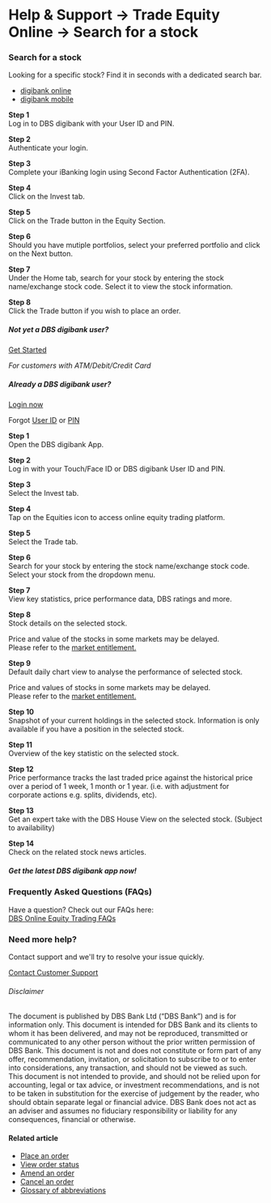 # Help & Support -> Trade Equity Online -> Search for a stock

### Search for a stock

Looking for a specific stock? Find it in seconds with a dedicated search bar.

  * [digibank online](https://www.dbs.com.sg/personal/support/wealth-oet-search-for-stock.html#desktop-tab)
  * [digibank mobile](https://www.dbs.com.sg/personal/support/wealth-oet-search-for-stock.html#mobile-tab)



**Step 1**  
Log in to DBS digibank with your User ID and PIN. 

**Step 2**  
Authenticate your login. 

**Step 3**  
Complete your iBanking login using Second Factor Authentication (2FA). 

**Step 4**  
Click on the Invest tab. 

**Step 5**  
Click on the Trade button in the Equity Section. 

**Step 6**  
Should you have mutiple portfolios, select your preferred portfolio and click on the Next button. 

**Step 7**  
Under the Home tab, search for your stock by entering the stock name/exchange stock code. Select it to view the stock information. 

**Step 8**  
Click the Trade button if you wish to place an order. 

##### Not yet a DBS digibank user?

[Get Started](https://internet-banking.dbs.com.sg/ibAPL/Welcome)

_For customers with ATM/Debit/Credit Card_

##### Already a DBS digibank user?

[Login now](https://internet-banking.dbs.com.sg/IB/Welcome)

Forgot [User ID](https://www.dbs.com.sg/personal/ibanking/ibapl/ib-printuid.html) or [PIN](https://www.dbs.com.sg/personal/ibanking/ibapl/ib-resetpin.html)

**Step 1**  
Open the DBS digibank App. 

**Step 2**  
Log in with your Touch/Face ID or DBS digibank User ID and PIN. 

**Step 3**  
Select the Invest tab. 

**Step 4**  
Tap on the Equities icon to access online equity trading platform. 

**Step 5**  
Select the Trade tab. 

**Step 6**  
Search for your stock by entering the stock name/exchange stock code. Select your stock from the dropdown menu. 

**Step 7**  
View key statistics, price performance data, DBS ratings and more. 

**Step 8**  
Stock details on the selected stock.  
  
Price and value of the stocks in some markets may be delayed.  
Please refer to the [market entitlement.](https://www.dbs.com.sg/personal/support/wealth-oet-market-entitlement.html)

**Step 9**  
Default daily chart view to analyse the performance of selected stock.  
  
Price and values of stocks in some markets may be delayed.  
Please refer to the [market entitlement.](https://www.dbs.com.sg/personal/support/wealth-oet-market-entitlement.html)

**Step 10**  
Snapshot of your current holdings in the selected stock. Information is only available if you have a position in the selected stock. 

**Step 11**  
Overview of the key statistic on the selected stock. 

**Step 12**  
Price performance tracks the last traded price against the historical price over a period of 1 week, 1 month or 1 year. (i.e. with adjustment for corporate actions e.g. splits, dividends, etc). 

**Step 13**  
Get an expert take with the DBS House View on the selected stock. (Subject to availability) 

**Step 14**  
Check on the related stock news articles. 

##### Get the latest DBS digibank app now!

[](https://apps.apple.com/sg/app/dbs-iwealth-sg/id1179928963) [](https://play.google.com/store/apps/details?id=com.dbs.sg.iwealth) [](https://appgallery.huawei.com/#/app/C101888665)

### Frequently Asked Questions (FAQs)

Have a question? Check out our FAQs here:  
[DBS Online Equity Trading FAQs](https://www.dbs.com.sg/personal/support/wealth-oet-dbs-online-equity-trading-faq.html)  


### Need more help?

Contact support and we'll try to resolve your issue quickly.

[Contact Customer Support](https://www.dbs.com.sg/personal/contact-us.page)

###### Disclaimer

The document is published by DBS Bank Ltd (“DBS Bank”) and is for information only. This document is intended for DBS Bank and its clients to whom it has been delivered, and may not be reproduced, transmitted or communicated to any other person without the prior written permission of DBS Bank. This document is not and does not constitute or form part of any offer, recommendation, invitation, or solicitation to subscribe to or to enter into considerations, any transaction, and should not be viewed as such. This document is not intended to provide, and should not be relied upon for accounting, legal or tax advice, or investment recommendations, and is not to be taken in substitution for the exercise of judgement by the reader, who should obtain separate legal or financial advice. DBS Bank does not act as an adviser and assumes no fiduciary responsibility or liability for any consequences, financial or otherwise. 

#### Related article

  * [Place an order](https://www.dbs.com.sg/personal/support/wealth-oet-place-an-order.html)
  * [View order status](https://www.dbs.com.sg/personal/support/wealth-oet-view-order-status.html)
  * [Amend an order](https://www.dbs.com.sg/personal/support/wealth-oet-amend-order.html)
  * [Cancel an order](https://www.dbs.com.sg/personal/support/wealth-oet-cancel-order.html)
  * [Glossary of abbreviations](https://www.dbs.com.sg/personal/support/wealth-oet-glossary-of-abbreviations.html)


